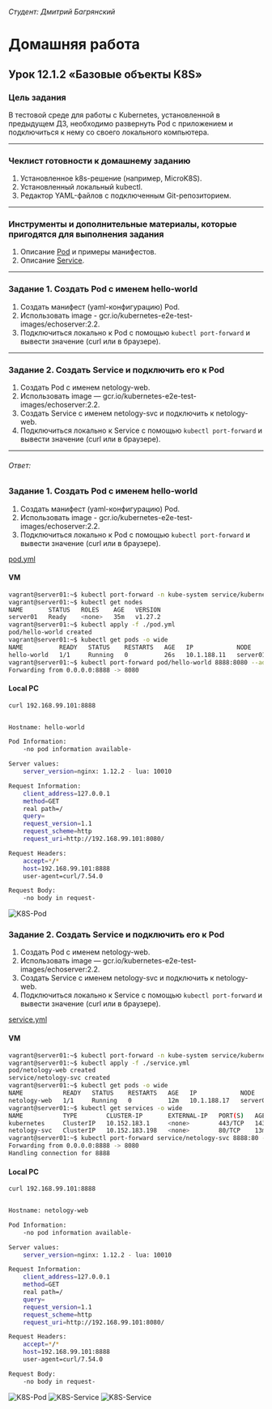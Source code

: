 *Студент: Дмитрий Багрянский*

# Домашняя работа

## Урок 12.1.2 «Базовые объекты K8S»

### Цель задания

В тестовой среде для работы с Kubernetes, установленной в предыдущем ДЗ, необходимо развернуть Pod с приложением и подключиться к нему со своего локального компьютера. 

------

### Чеклист готовности к домашнему заданию

1. Установленное k8s-решение (например, MicroK8S).
2. Установленный локальный kubectl.
3. Редактор YAML-файлов с подключенным Git-репозиторием.

------

### Инструменты и дополнительные материалы, которые пригодятся для выполнения задания

1. Описание [Pod](https://kubernetes.io/docs/concepts/workloads/pods/) и примеры манифестов.
2. Описание [Service](https://kubernetes.io/docs/concepts/services-networking/service/).

------

### Задание 1. Создать Pod с именем hello-world

1. Создать манифест (yaml-конфигурацию) Pod.
2. Использовать image - gcr.io/kubernetes-e2e-test-images/echoserver:2.2.
3. Подключиться локально к Pod с помощью `kubectl port-forward` и вывести значение (curl или в браузере).

------

### Задание 2. Создать Service и подключить его к Pod

1. Создать Pod с именем netology-web.
2. Использовать image — gcr.io/kubernetes-e2e-test-images/echoserver:2.2.
3. Создать Service с именем netology-svc и подключить к netology-web.
4. Подключиться локально к Service с помощью `kubectl port-forward` и вывести значение (curl или в браузере).

------
###### Ответ:

### Задание 1. Создать Pod с именем hello-world

1. Создать манифест (yaml-конфигурацию) Pod.
2. Использовать image - gcr.io/kubernetes-e2e-test-images/echoserver:2.2.
3. Подключиться локально к Pod с помощью `kubectl port-forward` и вывести значение (curl или в браузере).

[pod.yml](./src/pod.yml)

#### VM

```bash
vagrant@server01:~$ kubectl port-forward -n kube-system service/kubernetes-dashboard 10443:443 --address='0.0.0.0' &
vagrant@server01:~$ kubectl get nodes
NAME       STATUS   ROLES    AGE   VERSION
server01   Ready    <none>   35m   v1.27.2
vagrant@server01:~$ kubectl apply -f ./pod.yml 
pod/hello-world created
vagrant@server01:~$ kubectl get pods -o wide
NAME          READY   STATUS    RESTARTS   AGE   IP            NODE       NOMINATED NODE   READINESS GATES
hello-world   1/1     Running   0          26s   10.1.188.11   server01   <none>           <none>
vagrant@server01:~$ kubectl port-forward pod/hello-world 8888:8080 --address=0.0.0.0
Forwarding from 0.0.0.0:8888 -> 8080
```

#### Local PC

```bash
curl 192.168.99.101:8888


Hostname: hello-world

Pod Information:
	-no pod information available-

Server values:
	server_version=nginx: 1.12.2 - lua: 10010

Request Information:
	client_address=127.0.0.1
	method=GET
	real path=/
	query=
	request_version=1.1
	request_scheme=http
	request_uri=http://192.168.99.101:8080/

Request Headers:
	accept=*/*
	host=192.168.99.101:8888
	user-agent=curl/7.54.0

Request Body:
	-no body in request-
```

![K8S-Pod](img/img11.jpg)


### Задание 2. Создать Service и подключить его к Pod

1. Создать Pod с именем netology-web.
2. Использовать image — gcr.io/kubernetes-e2e-test-images/echoserver:2.2.
3. Создать Service с именем netology-svc и подключить к netology-web.
4. Подключиться локально к Service с помощью `kubectl port-forward` и вывести значение (curl или в браузере).

[service.yml](./src/service.yml)

#### VM

```bash
vagrant@server01:~$ kubectl port-forward -n kube-system service/kubernetes-dashboard 10443:443 --address='0.0.0.0' &
vagrant@server01:~$ kubectl apply -f ./service.yml 
pod/netology-web created
service/netology-svc created
vagrant@server01:~$ kubectl get pods -o wide
NAME           READY   STATUS    RESTARTS   AGE   IP            NODE       NOMINATED NODE   READINESS GATES
netology-web   1/1     Running   0          12m   10.1.188.17   server01   <none>           <none>
vagrant@server01:~$ kubectl get services -o wide
NAME           TYPE        CLUSTER-IP       EXTERNAL-IP   PORT(S)   AGE    SELECTOR
kubernetes     ClusterIP   10.152.183.1     <none>        443/TCP   143m   <none>
netology-svc   ClusterIP   10.152.183.198   <none>        80/TCP    13m    app=echoserver
vagrant@server01:~$ kubectl port-forward service/netology-svc 8888:80 --address=0.0.0.0
Forwarding from 0.0.0.0:8888 -> 8080
Handling connection for 8888
```

#### Local PC

```bash
curl 192.168.99.101:8888


Hostname: netology-web

Pod Information:
	-no pod information available-

Server values:
	server_version=nginx: 1.12.2 - lua: 10010

Request Information:
	client_address=127.0.0.1
	method=GET
	real path=/
	query=
	request_version=1.1
	request_scheme=http
	request_uri=http://192.168.99.101:8080/

Request Headers:
	accept=*/*
	host=192.168.99.101:8888
	user-agent=curl/7.54.0

Request Body:
	-no body in request-
```
![K8S-Pod](img/img21.jpg)
![K8S-Service](img/img22.jpg)
![K8S-Service](img/img23.jpg)